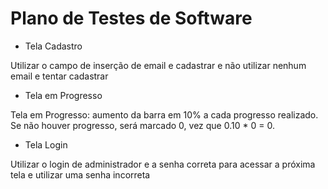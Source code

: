 # Plano de Testes de Software

 

- Tela Cadastro 

Utilizar o campo de inserção de email e cadastrar e não utilizar nenhum email e tentar cadastrar  

- Tela em Progresso 

Tela em Progresso: aumento da barra em 10% a cada progresso realizado. Se não houver progresso, será marcado 0, vez que 0.10 * 0 = 0.  

- Tela Login 

Utilizar o login de administrador e a senha correta para acessar a próxima tela e utilizar uma senha incorreta 

 

 

 

 
